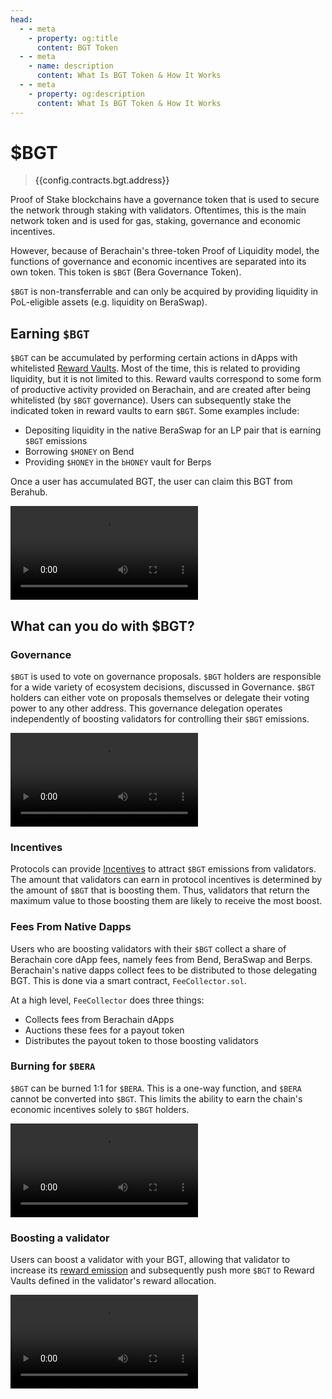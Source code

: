 ```yaml
---
head:
  - - meta
    - property: og:title
      content: BGT Token
  - - meta
    - name: description
      content: What Is BGT Token & How It Works
  - - meta
    - property: og:description
      content: What Is BGT Token & How It Works
---
```


<script setup>
  import Token from '@berachain/ui/Token';
  import config from '@berachain/config/constants.json';
</script>

# $BGT

> <a target="_blank" :href="config.mainnet.dapps.berascan.url + '/address/' + config.contracts.bgt.address">{{config.contracts.bgt.address}}</a>

<ClientOnly>
  <Token title="$BGT" image="/assets/BGT.png" />
</ClientOnly>

Proof of Stake blockchains have a governance token that is used to secure the network through staking with validators. Oftentimes, this is the main network token and is used for gas, staking, governance and economic incentives.

However, because of Berachain's three-token Proof of Liquidity model, the functions of governance and economic incentives are separated into its own token. This token is `$BGT` (Bera Governance Token).

`$BGT` is non-transferrable and can only be acquired by providing liquidity in PoL-eligible assets (e.g. liquidity on BeraSwap).

## Earning `$BGT`

`$BGT` can be accumulated by performing certain actions in dApps with whitelisted [Reward Vaults](../rewardvaults.md). Most of the time, this is related to providing liquidity, but it is not limited to this. Reward vaults correspond to some form of productive activity provided on Berachain, and are created after being whitelisted (by `$BGT` governance). Users can subsequently stake the indicated token in reward vaults to earn `$BGT`. Some examples include:

- Depositing liquidity in the native BeraSwap for an LP pair that is earning `$BGT` emissions
- Borrowing `$HONEY` on Bend
- Providing `$HONEY` in the `bHONEY` vault for Berps

Once a user has accumulated BGT, the user can claim this BGT from Berahub. 

<video src="/assets/videos/claimBGT.mp4" controls></video>

## What can you do with $BGT?

### Governance

`$BGT` is used to vote on governance proposals. `$BGT` holders are responsible for a wide variety of ecosystem decisions, discussed in Governance. `$BGT` holders can either vote on proposals themselves or delegate their voting power to any other address. This governance delegation operates independently of boosting validators for controlling their `$BGT` emissions.

<video src="/assets/videos/delegatevotingpower.mp4" controls></video>

### Incentives

Protocols can provide [Incentives](/learn/pol/incentives) to attract `$BGT` emissions from validators. The amount that validators can earn in protocol incentives is determined by the amount of `$BGT` that is boosting them. Thus, validators that return the maximum value to those boosting them are likely to receive the most boost.

### Fees From Native Dapps

Users who are boosting validators with their `$BGT` collect a share of Berachain core dApp fees, namely fees from Bend, BeraSwap and Berps. Berachain's native dapps collect fees to be distributed to those delegating BGT. This is done via a smart contract, `FeeCollector.sol`. 

At a high level, `FeeCollector` does three things:

- Collects fees from Berachain dApps
- Auctions these fees for a payout token
- Distributes the payout token to those boosting validators

### Burning for `$BERA`

`$BGT` can be burned 1:1 for `$BERA`. This is a one-way function, and `$BERA` cannot be converted into `$BGT`. This limits the ability to earn the chain's economic incentives solely to `$BGT` holders.

<video src="/assets/videos/burnbgtforbera.mp4" controls></video>

### Boosting a validator

Users can boost a validator with your BGT, allowing that validator to increase its [reward emission](../bgtmath.md) and subsequently push more `$BGT` to Reward Vaults defined in the validator's reward allocation. 

<video src="/assets/videos/boostval.mp4" controls></video>